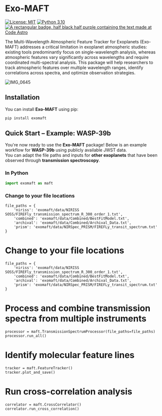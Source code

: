 # Exo-MAFT

[![License: MIT](https://cdn.prod.website-files.com/5e0f1144930a8bc8aace526c/65dd9eb5aaca434fac4f1c34_License-MIT-blue.svg)](/LICENSE) [![Python 3.10](https://img.shields.io/badge/python-3.10-blue.svg)](https://www.python.org/downloads/release/python-360/) [![A rectangular badge, half black half purple containing the text made at Code Astro](https://img.shields.io/badge/Made%20at-Code/Astro-blueviolet.svg)](https://semaphorep.github.io/codeastro/)

The Multi-Wavelength Atmospheric Feature Tracker for Exoplanets (Exo-MAFT) addresses a critical limitation in exoplanet atmospheric studies: existing tools predominantly focus on single-wavelength analysis, whereas atmospheric features vary significantly across wavelengths and require coordinated multi-spectral analysis. This package will help researchers to track atmospheric features over multiple wavelength ranges, identify correlations across spectra, and optimize observation strategies.

![IMG_0645](https://github.com/user-attachments/assets/7ed7116e-55a1-4f41-969f-0d8d5ed8e7a4)

## Installation

You can install **Exo-MAFT** using pip:

```bash
pip install exomaft

```
## Quick Start – Example: WASP-39b

You're now ready to use the **Exo-MAFT** package! Below is an example workflow for **WASP-39b** using publicly available JWST data.  
You can adapt the file paths and inputs for **other exoplanets** that have been observed through **transmission spectroscopy**.

### In Python

```python
import exomaft as maft

```
### Change to your file locations
```
file_paths = {
    'niriss': 'exomaft/data/NIRISS SOSS/FIREFly_transmission_spectrum_R_300_order_1.txt',
    'combined': 'exomaft/data/Combined/BestFitModel.txt',
    'archival': 'exomaft/data/Combined/Archival_Data.txt',
    'prism': 'exomaft/data/NIRSpec_PRISM/FIREFLy_transit_spectrum.txt'
}
```


# Change to your file locations
```
file_paths = {
    'niriss': 'exomaft/data/NIRISS SOSS/FIREFly_transmission_spectrum_R_300_order_1.txt',
    'combined': 'exomaft/data/Combined/BestFitModel.txt',
    'archival': 'exomaft/data/Combined/Archival_Data.txt',
    'prism': 'exomaft/data/NIRSpec_PRISM/FIREFLy_transit_spectrum.txt'
}
```

# Process and combine transmission spectra from multiple instruments
```
processor = maft.TransmissionSpectrumProcessor(file_paths=file_paths)
processor.run_all()
```

# Identify molecular feature lines
```
tracker = maft.FeatureTracker()
tracker.plot_and_save()
```

# Run cross-correlation analysis
```
correlator = maft.CrossCorrelator()
correlator.run_cross_correlation()
```







